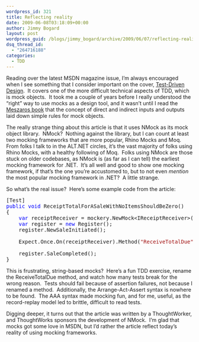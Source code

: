 ```yaml
---
wordpress_id: 321
title: Reflecting reality
date: 2009-06-08T03:18:09+00:00
author: Jimmy Bogard
layout: post
wordpress_guid: /blogs/jimmy_bogard/archive/2009/06/07/reflecting-reality.aspx
dsq_thread_id:
  - "264716188"
categories:
  - TDD
---
```

Reading over the latest MSDN magazine issue, I’m always encouraged when I see something that I consider important on the cover, [Test-Driven Design](http://msdn.microsoft.com/en-us/magazine/dd882516.aspx).&#160; It covers one of the more difficult technical aspects of TDD, which is mock objects.&#160; It took me a couple of years before I really understood the “right” way to use mocks as a design tool, and it wasn’t until I read the [Meszaros book](http://www.amazon.com/xUnit-Test-Patterns-Refactoring-Addison-Wesley/dp/0131495054) that the concept of direct and indirect inputs and outputs laid down simple rules for mock objects.

The really strange thing about this article is that it uses NMock as its mock object library.&#160; NMock?&#160; Nothing against the library, but I can count at least two mocking frameworks that are more popular, Rhino Mocks and Moq.&#160; From folks I talk to in the ALT.NET circles, it’s the vast majority of folks using Rhino Mocks, with a healthy following of Moq.&#160; Folks using NMock are those stuck on older codebases, as NMock is (as far as I can tell) the earliest mocking framework for .NET.&#160; It’s all well and good to show one mocking framework, if that’s the one you’re accustomed to, but to not even _mention_ the most popular mocking framework in .NET?&#160; A little strange.

So what’s the real issue?&#160; Here’s some example code from the article:

<pre>[Test]
<span style="color: blue">public void </span>ReceiptTotalForASaleWithNoItemsShouldBeZero()
{
    <span style="color: blue">var </span>receiptReceiver = mockery.NewMock&lt;IReceiptReceiver&gt;();
    <span style="color: blue">var </span>register = <span style="color: blue">new </span>Register();
    register.NewSaleInitiated();

    Expect.Once.On(receiptReceiver).Method(<span style="color: #a31515">"ReceiveTotalDue"</span>).With(0.00);

    register.SaleCompleted();
} </pre>

[](http://11011.net/software/vspaste)

This is frustrating, string-based mocks?&#160; Here’s a fun TDD exercise, rename the ReceiveTotalDue method, and watch how many tests break for the wrong reason.&#160; Tests should fail because of assertion failures, not because I renamed a method.&#160; Additionally, the Arrange-Act-Assert syntax is nowhere to be found.&#160; The AAA syntax made mocking fun, and for me, useful, as the record-replay model led to brittle, difficult to read tests.

Digging deeper, it turns out that the article was written by a ThoughtWorker, and ThoughtWorks sponsors the development of NMock.&#160; I’m glad that mocks got some love in MSDN, but I’d rather the article reflect today’s reality of using mocking frameworks.